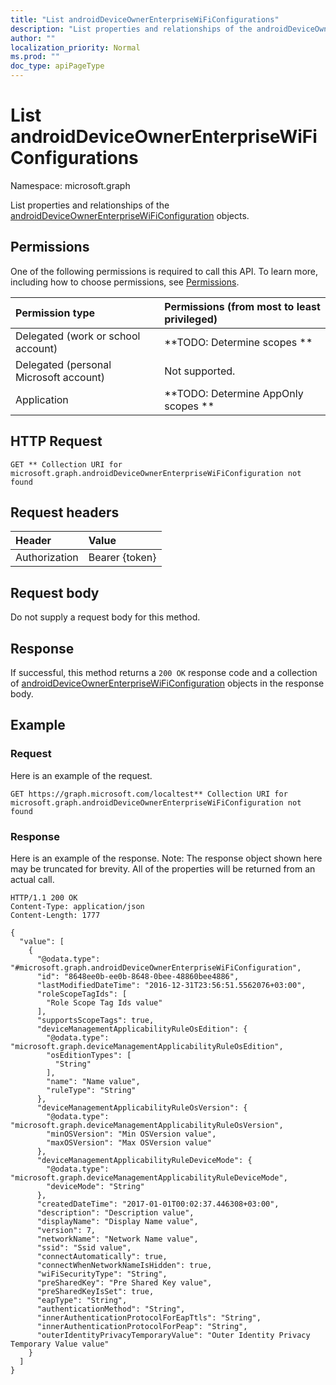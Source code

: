 ```yaml
---
title: "List androidDeviceOwnerEnterpriseWiFiConfigurations"
description: "List properties and relationships of the androidDeviceOwnerEnterpriseWiFiConfiguration objects."
author: ""
localization_priority: Normal
ms.prod: ""
doc_type: apiPageType
---
```


# List androidDeviceOwnerEnterpriseWiFiConfigurations

Namespace: microsoft.graph

List properties and relationships of the [androidDeviceOwnerEnterpriseWiFiConfiguration](../resources/androiddeviceownerenterprisewificonfiguration.md) objects.

## Permissions
One of the following permissions is required to call this API. To learn more, including how to choose permissions, see [Permissions](/concepts/permissions-reference.md).

|Permission type|Permissions (from most to least privileged)|
|:---|:---|
|Delegated (work or school account)|**TODO: Determine scopes **|
|Delegated (personal Microsoft account)|Not supported.|
|Application|**TODO: Determine AppOnly scopes **|

## HTTP Request
<!-- {
  "blockType": "ignored"
}
-->
``` http
GET ** Collection URI for microsoft.graph.androidDeviceOwnerEnterpriseWiFiConfiguration not found
```

## Request headers
|Header|Value|
|:---|:---|
|Authorization|Bearer {token}|

## Request body
Do not supply a request body for this method.

## Response
If successful, this method returns a `200 OK` response code and a collection of [androidDeviceOwnerEnterpriseWiFiConfiguration](../resources/androiddeviceownerenterprisewificonfiguration.md) objects in the response body.

## Example

### Request
Here is an example of the request.
<!-- {
  "blockType": "request",
  "name": "get_androiddeviceownerenterprisewificonfiguration"
}
-->
``` http
GET https://graph.microsoft.com/localtest** Collection URI for microsoft.graph.androidDeviceOwnerEnterpriseWiFiConfiguration not found
```

### Response
Here is an example of the response. Note: The response object shown here may be truncated for brevity. All of the properties will be returned from an actual call.
<!-- {
  "blockType": "response",
  "truncated": true,
  "@odata.type": "collection(microsoft.graph.androiddeviceownerenterprisewificonfiguration)"
}
-->
``` http
HTTP/1.1 200 OK
Content-Type: application/json
Content-Length: 1777

{
  "value": [
    {
      "@odata.type": "#microsoft.graph.androidDeviceOwnerEnterpriseWiFiConfiguration",
      "id": "8648ee0b-ee0b-8648-0bee-48860bee4886",
      "lastModifiedDateTime": "2016-12-31T23:56:51.5562076+03:00",
      "roleScopeTagIds": [
        "Role Scope Tag Ids value"
      ],
      "supportsScopeTags": true,
      "deviceManagementApplicabilityRuleOsEdition": {
        "@odata.type": "microsoft.graph.deviceManagementApplicabilityRuleOsEdition",
        "osEditionTypes": [
          "String"
        ],
        "name": "Name value",
        "ruleType": "String"
      },
      "deviceManagementApplicabilityRuleOsVersion": {
        "@odata.type": "microsoft.graph.deviceManagementApplicabilityRuleOsVersion",
        "minOSVersion": "Min OSVersion value",
        "maxOSVersion": "Max OSVersion value"
      },
      "deviceManagementApplicabilityRuleDeviceMode": {
        "@odata.type": "microsoft.graph.deviceManagementApplicabilityRuleDeviceMode",
        "deviceMode": "String"
      },
      "createdDateTime": "2017-01-01T00:02:37.446308+03:00",
      "description": "Description value",
      "displayName": "Display Name value",
      "version": 7,
      "networkName": "Network Name value",
      "ssid": "Ssid value",
      "connectAutomatically": true,
      "connectWhenNetworkNameIsHidden": true,
      "wiFiSecurityType": "String",
      "preSharedKey": "Pre Shared Key value",
      "preSharedKeyIsSet": true,
      "eapType": "String",
      "authenticationMethod": "String",
      "innerAuthenticationProtocolForEapTtls": "String",
      "innerAuthenticationProtocolForPeap": "String",
      "outerIdentityPrivacyTemporaryValue": "Outer Identity Privacy Temporary Value value"
    }
  ]
}
```

